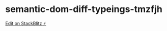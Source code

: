 # semantic-dom-diff-typeings-tmzfjh

[Edit on StackBlitz ⚡️](https://stackblitz.com/edit/semantic-dom-diff-typeings-tmzfjh)